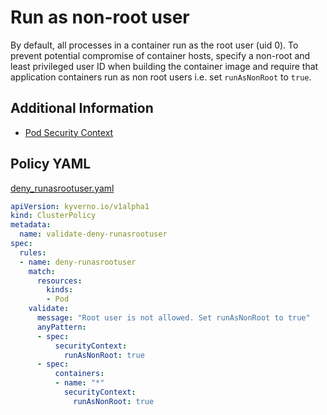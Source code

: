 # Run as non-root user

By default, all processes in a container run as the root user (uid 0). To prevent potential compromise of container hosts, specify a non-root and least privileged user ID when building the container image and require that application containers run as non root users i.e. set `runAsNonRoot` to `true`.

## Additional Information

* [Pod Security Context](https://kubernetes.io/docs/tasks/configure-pod-container/security-context/)

## Policy YAML 

[deny_runasrootuser.yaml](best_practices/deny_runasrootuser.yaml) 

````yaml
apiVersion: kyverno.io/v1alpha1
kind: ClusterPolicy
metadata:
  name: validate-deny-runasrootuser
spec:
  rules:
  - name: deny-runasrootuser
    match:
      resources:
        kinds:
        - Pod
    validate:
      message: "Root user is not allowed. Set runAsNonRoot to true"
      anyPattern:
      - spec:
          securityContext:
            runAsNonRoot: true
      - spec:
          containers:
          - name: "*"
            securityContext:
              runAsNonRoot: true
````
